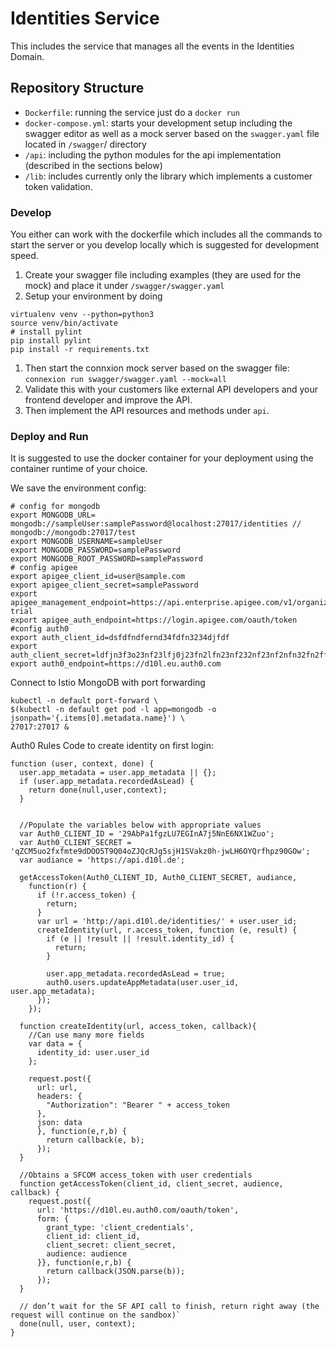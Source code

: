 # Identities Service

This includes the service that manages all the events in the Identities Domain. 

## Repository Structure

* `Dockerfile`: running the service just do a `docker run`
* `docker-compose.yml`: starts your development setup including the swagger editor as well as a mock server based on the `swagger.yaml` file located in `/swagger`/ directory
* `/api`: including the python modules for the api implementation (described in the sections below)
* `/lib`: includes currently only the library which implements a customer token validation. 

### Develop

You either can work with the dockerfile which includes all the commands to start the server or you develop locally which is suggested for development speed. 

1. Create your swagger file including examples (they are used for the mock) and place it under `/swagger/swagger.yaml`
1. Setup your environment by doing 
```
virtualenv venv --python=python3
source venv/bin/activate
# install pylint
pip install pylint
pip install -r requirements.txt
```
1. Then start the connxion mock server based on the swagger file: `connexion run swagger/swagger.yaml --mock=all`
1. Validate this with your customers like external API developers and your frontend developer and improve the API. 
1. Then implement the API resources and methods under `api`. 


### Deploy and Run

It is suggested to use the docker container for your deployment using the container runtime of your choice.

We save the environment config: 

```
# config for mongodb
export MONGODB_URL= mongodb://sampleUser:samplePassword@localhost:27017/identities // mongodb://mongodb:27017/test
export MONGODB_USERNAME=sampleUser
export MONGODB_PASSWORD=samplePassword
export MONGODB_ROOT_PASSWORD=samplePassword
# config apigee
export apigee_client_id=user@sample.com
export apigee_client_secret=samplePassword
export apigee_management_endpoint=https://api.enterprise.apigee.com/v1/organizations/denseidel-trial
export apigee_auth_endpoint=https://login.apigee.com/oauth/token
#config auth0
export auth_client_id=dsfdfndfernd34fdfn3234djfdf
export auth_client_secret=ldfjn3f3o23nf23lfj0j23fn2lfn23nf232nf23nf2nfn32fn2ffn2
export auth0_endpoint=https://d10l.eu.auth0.com
```


Connect to Istio MongoDB with port forwarding

```
kubectl -n default port-forward \
$(kubectl -n default get pod -l app=mongodb -o jsonpath='{.items[0].metadata.name}') \
27017:27017 &
```


Auth0 Rules Code to create identity on first login:
```
function (user, context, done) {
  user.app_metadata = user.app_metadata || {};
  if (user.app_metadata.recordedAsLead) {
    return done(null,user,context);
  }

  
  //Populate the variables below with appropriate values
  var Auth0_CLIENT_ID = '29AbPa1fgzLU7EGInA7j5NnE6NX1WZuo';
  var Auth0_CLIENT_SECRET = 'qZCM5uo2fxfmte9dDOO5T9Q04oZJQcRJg5sjH1SVakz0h-jwLH6OYQrfhpz90GOw';
  var audiance = 'https://api.d10l.de';

  getAccessToken(Auth0_CLIENT_ID, Auth0_CLIENT_SECRET, audiance,
    function(r) {
      if (!r.access_token) {
        return;
      }
      var url = 'http://api.d10l.de/identities/' + user.user_id;
      createIdentity(url, r.access_token, function (e, result) {
        if (e || !result || !result.identity_id) {
          return;
        }

        user.app_metadata.recordedAsLead = true;
        auth0.users.updateAppMetadata(user.user_id, user.app_metadata);
      });
    });

  function createIdentity(url, access_token, callback){
    //Can use many more fields
    var data = {
      identity_id: user.user_id
    };

    request.post({
      url: url,
      headers: {
        "Authorization": "Bearer " + access_token
      },
      json: data
      }, function(e,r,b) {
        return callback(e, b);
      });
  }
  
  //Obtains a SFCOM access_token with user credentials
  function getAccessToken(client_id, client_secret, audience, callback) {
    request.post({
      url: 'https://d10l.eu.auth0.com/oauth/token',
      form: {
        grant_type: 'client_credentials',
        client_id: client_id,
        client_secret: client_secret,
        audience: audience
      }}, function(e,r,b) {
        return callback(JSON.parse(b));
      });
  }

  // don’t wait for the SF API call to finish, return right away (the request will continue on the sandbox)`
  done(null, user, context);
}
```